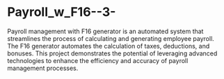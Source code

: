 # Payroll_w_F16--3-
Payroll management with F16 generator is an automated system that streamlines the process of calculating and generating employee payroll. The F16 generator automates the calculation of taxes, deductions, and bonuses. This project demonstrates the potential of leveraging advanced technologies to enhance the efficiency and accuracy of payroll management processes.
